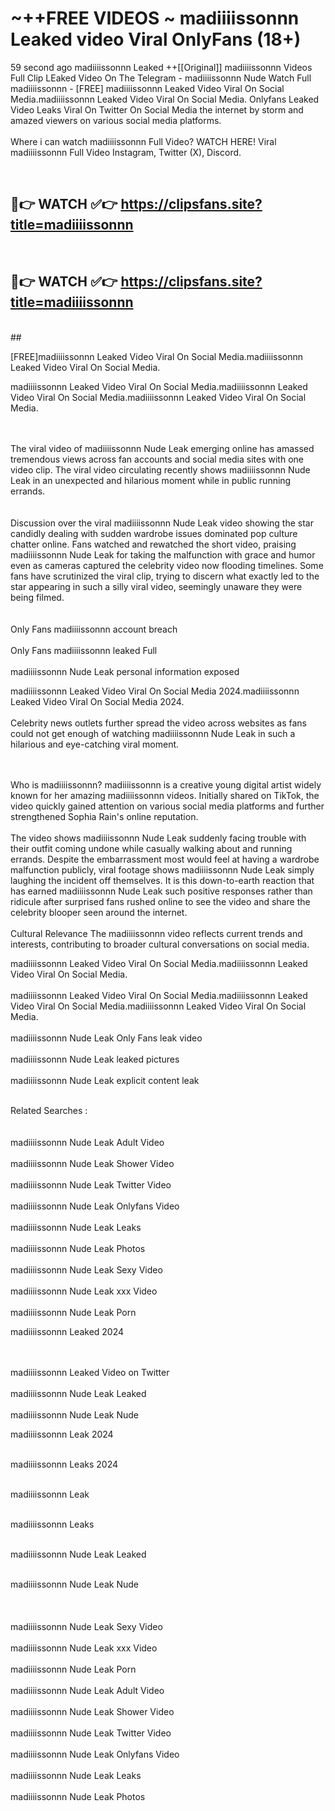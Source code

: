 # ~++FREE VIDEOS ~ madiiiissonnn Leaked video Viral OnlyFans (18+)<br>


59 second ago madiiiissonnn Leaked ++[[Original]] madiiiissonnn Videos Full Clip LEaked Video On The Telegram  - madiiiissonnn Nude  Watch Full madiiiissonnn - [FREE] madiiiissonnn Leaked Video Viral On Social Media.madiiiissonnn Leaked Video Viral On Social Media.   Onlyfans Leaked Video Leaks Viral On Twitter On Social Media the internet by storm and amazed viewers on various social media platforms. <br><br>
Where i can watch madiiiissonnn Full Video? WATCH HERE! Viral madiiiissonnn Full Video Instagram, Twitter (X), Discord. <br>


 <br>

##  🔴👉 WATCH ✅👉  <a href="https://clipsfans.site?title=madiiiissonnn&ref=git">https://clipsfans.site?title=madiiiissonnn</a> <br>
  <br>

##  🔴👉 WATCH ✅👉  <a href="https://clipsfans.site?title=madiiiissonnn&ref=git">https://clipsfans.site?title=madiiiissonnn</a> <br>
  <br>
  ##



[FREE]madiiiissonnn Leaked Video Viral On Social Media.madiiiissonnn Leaked Video Viral On Social Media. <br>

madiiiissonnn Leaked Video Viral On Social Media.madiiiissonnn Leaked Video Viral On Social Media.madiiiissonnn Leaked Video Viral On Social Media. <br>


  <br>

  <br>
The viral video of madiiiissonnn Nude Leak emerging online has amassed tremendous views across fan accounts and social media sites with one video clip. The viral video circulating recently shows madiiiissonnn Nude Leak in an unexpected and hilarious moment while in public running errands.<br>
<br>


<br>
Discussion over the viral madiiiissonnn Nude Leak video showing the star candidly dealing with sudden wardrobe issues dominated pop culture chatter online. Fans watched and rewatched the short video, praising madiiiissonnn Nude Leak for taking the malfunction with grace and humor even as cameras captured the celebrity video now flooding timelines. Some fans have scrutinized the viral clip, trying to discern what exactly led to the star appearing in such a silly viral video, seemingly unaware they were being filmed.<br>
<br>
<br> 
Only Fans madiiiissonnn account breach<br>
<br>
Only Fans madiiiissonnn leaked Full <br>
<br>
madiiiissonnn Nude Leak personal information exposed<br>

madiiiissonnn Leaked Video Viral On Social Media 2024.madiiiissonnn Leaked Video Viral On Social Media 2024. <br>
<br>
Celebrity news outlets further spread the video across websites as fans could not get enough of watching madiiiissonnn Nude Leak in such a hilarious and eye-catching viral moment.<br>
<br>

<br>
Who is madiiiissonnn? madiiiissonnn is a creative young digital artist widely known for her amazing madiiiissonnn videos. Initially shared on TikTok, the video quickly gained attention on various social media platforms and further strengthened Sophia Rain's online reputation.<br>
<br>
The video shows madiiiissonnn Nude Leak suddenly facing trouble with their outfit coming undone while casually walking about and running errands. Despite the embarrassment most would feel at having a wardrobe malfunction publicly, viral footage shows madiiiissonnn Nude Leak simply laughing the incident off themselves. It is this down-to-earth reaction that has earned madiiiissonnn Nude Leak such positive responses rather than ridicule after surprised fans rushed online to see the video and share the celebrity blooper seen around the internet.<br>
<br>
Cultural Relevance The madiiiissonnn video reflects current trends and interests, contributing to broader cultural conversations on social media.<br>

madiiiissonnn Leaked Video Viral On Social Media.madiiiissonnn Leaked Video Viral On Social Media.<br>
<br>
madiiiissonnn Leaked Video Viral On Social Media.madiiiissonnn Leaked Video Viral On Social Media.madiiiissonnn Leaked Video Viral On Social Media.<br>
<br>
madiiiissonnn Nude Leak Only Fans leak video<br>
<br>
madiiiissonnn Nude Leak leaked pictures<br>
<br>
madiiiissonnn Nude Leak explicit content leak<br>


<br>
Related Searches :<br>
<br>

<br>
madiiiissonnn Nude Leak Adult Video<br>
<br>
madiiiissonnn Nude Leak Shower Video<br>
<br>
madiiiissonnn Nude Leak Twitter Video<br>
<br>
madiiiissonnn Nude Leak Onlyfans Video<br>
<br>
madiiiissonnn Nude Leak Leaks<br>
<br>
madiiiissonnn Nude Leak Photos<br>

<br>
madiiiissonnn Nude Leak Sexy Video<br>
<br>
madiiiissonnn Nude Leak xxx Video<br>
<br>
madiiiissonnn Nude Leak Porn<br>

madiiiissonnn  Leaked 2024 <br> <br>
<br>

madiiiissonnn Leaked Video on Twitter <br>
<br>
madiiiissonnn Nude Leak Leaked<br>
<br>
madiiiissonnn Nude Leak Nude<br>


madiiiissonnn  Leak 2024 <br> <br>



madiiiissonnn  Leaks 2024 <br> <br>



 
madiiiissonnn  Leak<br> <br>



madiiiissonnn  Leaks<br> <br>


madiiiissonnn Nude Leak Leaked<br> <br>

madiiiissonnn Nude Leak Nude<br> <br>
<br> <br>
madiiiissonnn Nude Leak Sexy Video
<br> <br>
madiiiissonnn Nude Leak xxx Video
<br> <br>
madiiiissonnn Nude Leak Porn
<br> <br>
madiiiissonnn Nude Leak Adult Video
<br> <br>
madiiiissonnn Nude Leak Shower Video
<br> <br>
madiiiissonnn Nude Leak Twitter Video
<br> <br>
madiiiissonnn Nude Leak Onlyfans Video
<br> <br>
madiiiissonnn Nude Leak Leaks
<br> <br>
madiiiissonnn Nude Leak Photos






</p>




 



</p>










